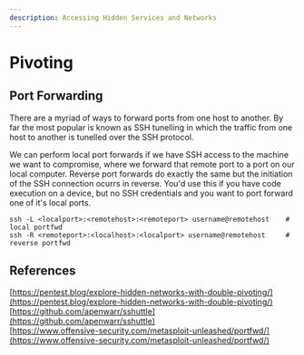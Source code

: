 ```yaml
---
description: Accessing Hidden Services and Networks
---
```


# Pivoting

## Port Forwarding

There are a myriad of ways to forward ports from one host to another.  By far the most popular is known as SSH tunelling in which the traffic from one host to another is tunelled over the SSH protocol.

We can perform local port forwards if we have SSH access to the machine we want to compromise, where we forward that remote port to a port on our local computer.  Reverse port forwards do exactly the same but the initiation of the SSH connection ocurrs in reverse.  You'd use this if you have code execution on a device, but no SSH credentials and you want to port forward one of it's local ports.

```text
ssh -L <localport>:<remotehost>:<remoteport> username@remotehost    # local portfwd
ssh -R <remoteport>:<localhost>:<localport> username@remotehost     # reverse portfwd
```



## References

[https://pentest.blog/explore-hidden-networks-with-double-pivoting/](https://pentest.blog/explore-hidden-networks-with-double-pivoting/)  
[https://github.com/apenwarr/sshuttle](https://github.com/apenwarr/sshuttle)  
[https://www.offensive-security.com/metasploit-unleashed/portfwd/](https://www.offensive-security.com/metasploit-unleashed/portfwd/)





